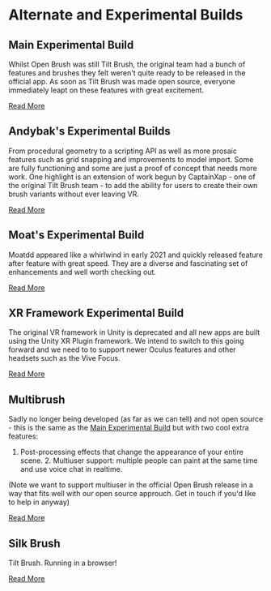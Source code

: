 # Alternate and Experimental Builds

## Main Experimental Build

Whilst Open Brush was still Tilt Brush, the original team had a bunch of features and brushes they felt weren't quite ready to be released in the official app. As soon as Tilt Brush was made open source, everyone immediately leapt on these features with great excitement. 

[Read More](main-experimental-build.md)

## Andybak's Experimental Builds

From procedural geometry to a scripting API as well as more prosaic features such as grid snapping and improvements to model import. Some are fully functioning and some are just a proof of concept that needs more work. One highlight is an extension of work begun by CaptainXap - one of the original Tilt Brush team - to add the ability for users to create their own brush variants without ever leaving VR.

[Read More](experimental-builds/)

## Moat's Experimental Build

Moatdd appeared like a whirlwind in early 2021 and quickly released feature after feature with great speed. They are a diverse and fascinating set of enhancements and well worth checking out.

[Read More](moats-experimental-builds.md)

## XR Framework Experimental Build

The original VR framework in Unity is deprecated and all new apps are built using the Unity XR Plugin framework. We intend to switch to this going forward and we need to to support newer Oculus features and other headsets such as the Vive Focus.

[Read More](xr-framework-experimental-build.md)

## Multibrush

Sadly no longer being developed \(as far as we can tell\) and not open source - this is the same as the [Main Experimental Build](main-experimental-build.md) but with two cool extra features:

1. Post-processing effects that change the appearance of your entire scene. 2. Multiuser support: multiple people can paint at the same time and use voice chat in realtime.

\(Note we want to support multiuser in the official Open Brush release in a way that fits well with our open source approuch. Get in touch if you'd like to help in anyway\)

[Read More](multibrush.md)

## Silk Brush

Tilt Brush. Running in a browser!

[Read More](silk-brush.md)



